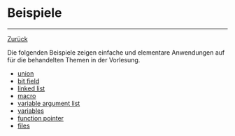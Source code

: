 # Beispiele
---
[Zurück](../README.md)

Die folgenden Beispiele zeigen einfache und elementare Anwendungen auf für
die behandelten Themen in der Vorlesung.

* [union](union/union.md)
* [bit field](bitfield/bitfield.md)
* [linked list](llist/llist.md)
* [macro](macro/macro.md)
* [variable argument list](varpar/varpar.md)
* [variables](variables/variables.md)
* [function pointer](fpointer/fpointer.md)
* [files](file/file.md)
